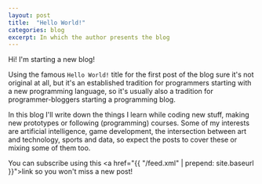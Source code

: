 ```yaml
---
layout: post
title:  "Hello World!"
categories: blog
excerpt: In which the author presents the blog
---
```


Hi! I'm starting a new blog!

Using the famous `Hello World!` title for the first post of the blog sure it's not original at all, but it's an established tradition for programmers starting with a new programming language, so it's usually also a tradition for programmer-bloggers starting a programming blog.

In this blog I'll write down the things I learn while coding new stuff, making new prototypes or following (programming) courses. Some of my interests are artificial intelligence, game development, the intersection between art and technology, sports and data, so expect the posts to cover these or mixing some of them too.

You can subscribe using this <a href="{{ "/feed.xml" | prepend: site.baseurl }}">link</a> so you won't miss a new post!